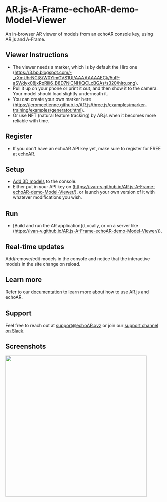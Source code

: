 # AR.js-A-Frame-echoAR-demo-Model-Viewer
An in-browser AR viewer of models from an echoAR console key, using AR.js and A-Frame. 

## Viewer Instructions
* The viewer needs a marker, which is by default the Hiro one (https://3.bp.blogspot.com/-_rXmUhrNCt8/W0YImGVS1UI/AAAAAAAAECk/5uR-aSWdyx08jxRpRili6_B8D7NiCNHiQCLcBGAs/s320/hiro.png).
* Pull it up on your phone or print it out, and then show it to the camera. Your model should load slightly underneath it. 
* You can create your own marker here (https://jeromeetienne.github.io/AR.js/three.js/examples/marker-training/examples/generator.html). 
* Or use NFT (natural feature tracking) by AR.js when it becomes more reliable with time.

## Register
* If you don't have an echoAR API key yet, make sure to register for FREE at [echoAR](https://console.echoar.xyz/#/auth/register).

## Setup
* [Add 3D models](https://docs.echoar.xyz/quickstart/add-a-3d-model) to the console.
* Either put in your API key on (https://ivan-v.github.io/AR.js-A-Frame-echoAR-demo-Model-Viewer/), or launch your own version of it with whatever modifications you wish.

## Run
* [Build and run the AR application](Locally, or on a server like (https://ivan-v.github.io/AR.js-A-Frame-echoAR-demo-Model-Viewer/)).

## Real-time updates
Add/remove/edit models in the console and notice that the interactive models in the site change on reload.

## Learn more
Refer to our [documentation](https://docs.echoar.xyz/unity/) to learn more about how to use AR.js and echoAR.

## Support
Feel free to reach out at [support@echoAR.xyz](mailto:support@echoAR.xyz) or join our [support channel on Slack](https://join.slack.com/t/echoar/shared_invite/enQtNTg4NjI5NjM3OTc1LWU1M2M2MTNlNTM3NGY1YTUxYmY3ZDNjNTc3YjA5M2QyNGZiOTgzMjVmZWZmZmFjNGJjYTcxZjhhNzk3YjNhNjE). 

## Screenshots
<img src="/Screenshots/Screenshot-one.jpg" width="450">


